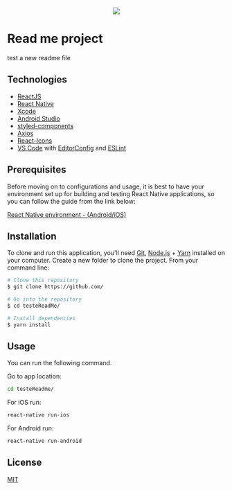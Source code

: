<br />
<p align="center">
  <a href="">
    <img src="http://pyx.network/wp-content/uploads/2016/02/uniprime.png">
  </a>
</p>

# Read me project 
test a new readme file

## Technologies
-   [ReactJS](https://reactjs.org/)
-   [React Native](https://facebook.github.io/react-native/)
-   [Xcode](https://developer.apple.com/xcode/)
-   [Android Studio](https://developer.android.com/studio) 
-   [styled-components](https://www.styled-components.com/)
-   [Axios](https://github.com/axios/axios)
-   [React-Icons](http://react-icons.github.io/react-icons/)
-   [VS Code](https://code.visualstudio.com/) with [EditorConfig](https://editorconfig.org/) and [ESLint](https://eslint.org/)

## Prerequisites
Before moving on to configurations and usage, it is best to have your environment set up for building and testing React Native applications, so you can follow the guide from the link below:

[React Native environment - (Android/iOS)](https://docs.rocketseat.dev/ambiente-react-native/introducao)

## Installation

To clone and run this application, you'll need [Git](https://git-scm.com), [Node.js](https://nodejs.org/en/) + [Yarn](https://yarnpkg.com) installed on your computer. Create a new folder to clone the project. 
From your command line:

```bash
# Clone this repository
$ git clone https://github.com/

# Go into the repository
$ cd testeReadMe/

# Install dependencies
$ yarn install

```
## Usage

You can run the following command.

Go to app location:
```sh
cd testeReadme/
```
For iOS run:
```sh
react-native run-ios
```
For Android run:
```sh
react-native run-android
```

## License
[MIT](https://choosealicense.com/licenses/mit/)
